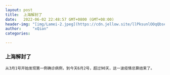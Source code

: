 ```yaml
---
layout: post
title:  上海解封了
date:   2022-06-02 22:48:57 GMT+0800 (GMT+08:00)
header-img: "[img/Lamei-2.jpeg](https://cdn.jellow.site/llPksunlOOqQbse_LJekupa5-jBvv3.jpg?imageMogr2/auto-orient/thumbnail/15000000@%7Cwatermark/3/image/aHR0cHM6Ly93YXRlcm1hcmsuamVsbG93LmNsdWIvP3RleHQ9JUU1JThEJUIzJUU1JTg4JUJCJTIwJTQwJUU4JTkyJUI5JUU4JTkxJUFESmFtZXMmaGVpZ2h0PTIzMw==/gravity/SouthEast/dx/10/dy/10)"
author:     "xQian"
categories: 

---
```


### 上海解封了
    
    从3月1号开始发现第一例确诊病例，到今天6月2号，超过90天，这一波疫情总算结束了。